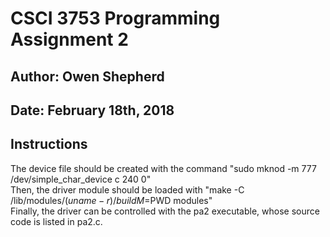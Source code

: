 # CSCI 3753 Programming Assignment 2
## Author: Owen Shepherd
## Date: February 18th, 2018

## Instructions
The device file should be created with the command "sudo mknod -m 777 /dev/simple_char_device c 240 0"  
Then, the driver module should be loaded with "make -C /lib/modules/$(uname -r)/build M=$PWD
modules"  
Finally, the driver can be controlled with the pa2 executable, whose source code is listed in pa2.c.
